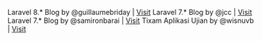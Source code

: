 Laravel 8.* Blog by @guillaumebriday | <a href="https://github.com/guillaumebriday/laravel-blog.git"> Visit</a>
Laravel 7.* Blog by @jcc | <a href="https://github.com/jcc/blog.git"> Visit</a>
Laravel 7.* Blog by @samironbarai | <a href="https://github.com/samironbarai/laravel-7-blog-cms.git"> Visit</a>
Tixam Aplikasi Ujian by @wisnuvb | <a href="https://github.com/wisnuvb/tixam.git">Visit</a>
